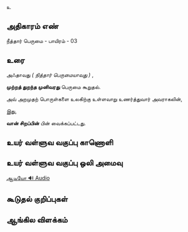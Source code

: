 உ


## அதிகாரம் எண்

நீத்தார் பெருமை - பாயிரம் - 03


## உரை 

அஃதாவது _( நித்தார் பெருமையாவது )_ ,  

**முற்றத் துறந்த முனிவரது** பெருமை கூறுதல்.  

அவ் அறமுதற் பொருள்களை உலகிற்கு உள்ளவாறு உணர்த்துவார் அவராகலின்,  

இது,  

**வான் சிறப்பின்** பின் வைக்கப்பட்டது.  


## உயர் வள்ளுவ வகுப்பு காணொளி


## உயர் வள்ளுவ வகுப்பு ஒலி அமைவு 
[ ஆடியோ 🔊 Audio ](https://drive.google.com/open?id=1D3hhqpwT5IAWZXrjUNRB_6GjH11x4PGE)

## கூடுதல் குறிப்புகள்


## ஆங்கில விளக்கம்

